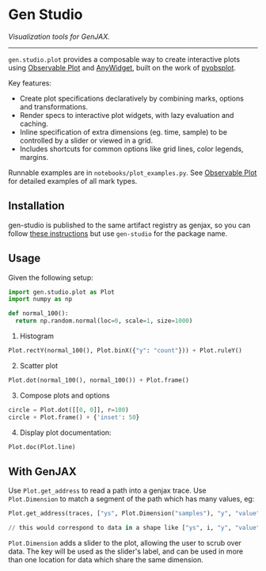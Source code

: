 # Gen Studio 
_Visualization tools for GenJAX._

-----

`gen.studio.plot` provides a composable way to create interactive plots using [Observable Plot](https://observablehq.com/plot/)
and [AnyWidget](https://github.com/manzt/anywidget), built on the work of [pyobsplot](https://github.com/juba/pyobsplot).

Key features:

- Create plot specifications declaratively by combining marks, options and transformations.
- Render specs to interactive plot widgets, with lazy evaluation and caching.
- Inline specification of extra dimensions (eg. time, sample) to be controlled by a slider or viewed in a grid.
- Includes shortcuts for common options like grid lines, color legends, margins.

Runnable examples are in `notebooks/plot_examples.py`. See [Observable Plot](https://observablehq.com/plot/) for detailed examples of all mark types.

## Installation 

gen-studio is published to the same artifact registry as genjax, so you can follow [these instructions](https://github.com/probcomp/genjax?tab=readme-ov-file#quickstart) but use `gen-studio` for the package name.

## Usage


Given the following setup:

```python 
import gen.studio.plot as Plot
import numpy as np

def normal_100():
  return np.random.normal(loc=0, scale=1, size=1000)
```

1. Histogram

```python 
Plot.rectY(normal_100(), Plot.binX({"y": "count"})) + Plot.ruleY()
```

2. Scatter plot 

```python
Plot.dot(normal_100(), normal_100()) + Plot.frame()
```

3. Compose plots and options

```python 
circle = Plot.dot([[0, 0]], r=100)
circle + Plot.frame() + {'inset': 50}
```

4. Display plot documentation:

```python 
Plot.doc(Plot.line)
```

## With GenJAX

Use `Plot.get_address` to read a path into a genjax trace. Use `Plot.Dimension` to match a segment of the path which has many values, eg:

```python
Plot.get_address(traces, ["ys", Plot.Dimension("samples"), "y", "value"])

// this would correspond to data in a shape like ["ys", i, "y", "value"]
```

`Plot.Dimension` adds a slider to the plot, allowing the user to scrub over data. The key will be used as the slider's
label, and can be used in more than one location for data which share the same dimension.